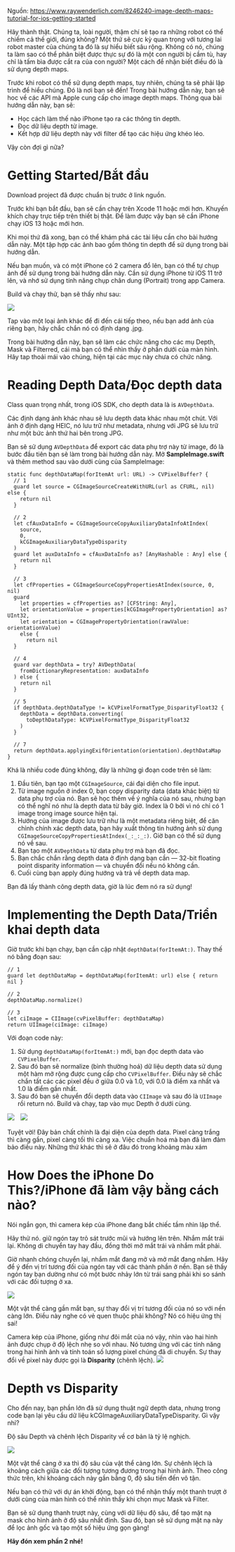 Nguồn: https://www.raywenderlich.com/8246240-image-depth-maps-tutorial-for-ios-getting-started

Hãy thành thật. Chúng ta, loài người, thậm chí sẽ tạo ra những robot có thể chiếm cả thế giới, đúng không? Một thứ sẽ cực kỳ quan trọng với tương lai robot master của chúng ta đó là sự hiểu biết sâu rộng. Không có nó, chúng ta làm sao có thể phân biệt được thực sự đó là một con người bị cầm tù, hay chỉ là tấm bìa được cắt ra của con người? Một cách để nhận biết điều đó là sử dụng depth maps.

Trước khi robot có thể sử dụng depth maps, tuy nhiên, chúng ta sẽ phải lập trình để hiểu chúng. Đó là nơi bạn sẽ đến! Trong bài hướng dẫn này, bạn sẽ hoc về các API mà Apple cung cấp cho image depth maps. Thông qua bài hướng dẫn này, bạn sẽ:

* Học cách làm thế nào iPhone tạo ra các thông tin depth.
* Đọc dữ liệu depth từ image.
* Kết hợp dữ liệu depth này với filter để tạo các hiệu ứng khéo léo.

Vậy còn đợi gì nữa? 

# Getting Started/Bắt đầu
Download project đã được chuẩn bị trước ở link nguồn.

Trước khi bạn bắt đầu, bạn sẽ cần chạy trên Xcode 11 hoặc mới hơn. Khuyến khích chạy trực tiếp trên thiết bị thật. Để làm được vậy bạn sẽ cần iPhone chạy iOS 13 hoặc mới hơn.

Khi mọi thứ đã xong, bạn có thể khám phá các tài liệu cần cho bài hướng dẫn này. Một tập hợp các ảnh bao gồm thông tin depth để sử dụng trong bài hướng dẫn.

Nếu bạn muốn, và có một iPhone có 2 camera đổ lên, bạn có thể tự chụp ảnh để sử dụng trong bài hướng dẫn này. Cần sử dụng iPhone từ iOS 11 trở lên, và nhớ sử dụng tính năng chụp chân dung (Portrait) trong app Camera.

Build và chạy thử, bạn sẽ thấy như sau:

![](https://images.viblo.asia/320cce3a-6fa5-4111-b268-91b062641efb.png)

Tap vào một loại ảnh khác để đi đến cái tiếp theo, nếu bạn add ảnh của riêng bạn, hãy chắc chắn nó có định dạng .jpg.

Trong bài hướng dẫn này, bạn sẽ làm các chức năng cho các mụ Depth, Mask và Filterred, cái mà bạn có thể nhìn thấy ở phần dưới của màn hình. Hãy tap thoải mái vào chúng, hiện tại các mục này chưa có chức năng. 

# Reading Depth Data/Đọc depth data
Class quan trọng nhất, trong iOS SDK, cho depth data là is `AVDepthData`.

Các định dạng ảnh khác nhau sẽ lưu depth data khác nhau một chút. Với ảnh ở định dạng HEIC, nó lưu trữ như metadata, nhưng với JPG sẽ lưu trữ như một bức ảnh thứ hai bên trong JPG.

Bạn sẽ sử dụng `AVDepthData` để export các data phụ trợ này từ image, đó là bước đầu tiên bạn sẽ làm trong bài hướng dẫn này. Mở **SampleImage.swift** và thêm method sau vào dưới cùng của SampleImage:
```
static func depthDataMap(forItemAt url: URL) -> CVPixelBuffer? {
  // 1
  guard let source = CGImageSourceCreateWithURL(url as CFURL, nil) else {
    return nil
  }

  // 2
  let cfAuxDataInfo = CGImageSourceCopyAuxiliaryDataInfoAtIndex(
    source,
    0,
    kCGImageAuxiliaryDataTypeDisparity
  )
  guard let auxDataInfo = cfAuxDataInfo as? [AnyHashable : Any] else {
    return nil
  }

  // 3
  let cfProperties = CGImageSourceCopyPropertiesAtIndex(source, 0, nil)
  guard 
    let properties = cfProperties as? [CFString: Any],
    let orientationValue = properties[kCGImagePropertyOrientation] as? UInt32,
    let orientation = CGImagePropertyOrientation(rawValue: orientationValue)
    else {
      return nil
  }

  // 4
  guard var depthData = try? AVDepthData(
    fromDictionaryRepresentation: auxDataInfo
  ) else {
    return nil
  }

  // 5
  if depthData.depthDataType != kCVPixelFormatType_DisparityFloat32 {
    depthData = depthData.converting(
      toDepthDataType: kCVPixelFormatType_DisparityFloat32
    )
  }

  // 7
  return depthData.applyingExifOrientation(orientation).depthDataMap
}
```
Khá là nhiều code đúng không, đây là những gì đoạn code trên sẽ làm:

1. Đầu tiên, bạn tạo một `CGImageSource`, cái đại diện cho file input.
2. Từ image nguồn ở index 0, bạn copy disparity data (data khác biệt) từ data phụ trợ của nó. Bạn sẽ học thêm về ý nghĩa của nó sau, nhưng bạn có thể nghĩ nó như là depth data từ bây giờ. Index là 0 bởi vì nó chỉ có 1 image trong image source hiện tại.
3. Hướng của image được lưu trữ như là một metadata riêng biệt, để căn chỉnh chính xác depth data, bạn hãy xuất thông tin hướng ảnh sử dụng `CGImageSourceCopyPropertiesAtIndex(_:_:_:)`. Giờ bạn có thể sử dụng nó về sau.
4. Bạn tạo một `AVDepthData` từ data phụ trợ mà bạn đã đọc.
5. Bạn chắc chắn rằng depth data ở định dạng bạn cần  — 32-bit floating point disparity information — và chuyển đổi nếu nó không cần.
6. Cuối cùng bạn apply đúng hướng và trả về depth data map.

Bạn đã lấy thành công depth data, giờ là lúc đem nó ra sử dụng!

# Implementing the Depth Data/Triển khai depth data
Giờ trước khi bạn chạy, bạn cần cập nhật `depthData(forItemAt:)`. Thay thế nó bằng đoạn sau:
```
// 1
guard let depthDataMap = depthDataMap(forItemAt: url) else { return nil }

// 2
depthDataMap.normalize()

// 3
let ciImage = CIImage(cvPixelBuffer: depthDataMap)
return UIImage(ciImage: ciImage)
```
Với đoạn code này:

1. Sử dụng `depthDataMap(forItemAt:)` mới, bạn đọc depth data vào `CVPixelBuffer`.
2. Sau đó bạn sẽ normalize (bình thường hoá) dữ liệu depth data sử dụng một hàm mở rộng được cung cấp cho `CVPixelBuffer`. Điều này sẽ chắc chắn tất các các pixel đều ở giữa 0.0 và 1.0, với 0.0 là điểm xa nhất và 1.0 là điểm gần nhất.
3. Sau đó bạn sẽ chuyển đổi depth data vào `CIImage` và sau đó là `UIImage` rồi return nó.
Build và chạy, tap vào mục Depth ở dưới cùng.

![](https://images.viblo.asia/12c01952-c3f1-472f-b8b3-c01cd818210f.png)　![](https://images.viblo.asia/2a79f979-9a76-4987-bf71-823068c623e4.png)

Tuyệt vời! Đây bản chất chính là đại diện của depth data. Pixel càng trắng thì càng gần, pixel càng tối thì càng xa. Việc chuẩn hoá mà bạn đã làm đảm bảo điều này. Những thứ khác thì sẽ ở đâu đó trong khoảng màu xám

# How Does the iPhone Do This?/iPhone đã làm vậy bằng cách nào?
Nói ngắn gọn, thì camera kép của iPhone đang bắt chiếc tầm nhìn lập thể.

Hãy thử nó. giữ ngón tay trỏ sát trước mũi và hướng lên trên. Nhắm mắt trái lại. Không di chuyển tay hay đầu, đồng thời mở mắt trái và nhắm mắt phải.

Giờ nhanh chóng chuyển lại, nhắm mắt đang mở và mở mắt đang nhắm. Hãy để ý đến vị trí tương đối của ngón tay với các thành phần ở nền. Bạn sẽ thấy ngón tay bạn dường như có một bước nhảy lớn từ trái sang phải khi so sánh với các đối tượng ở xa.

![](https://images.viblo.asia/9f211265-ef03-456c-8777-3dddc3f46dc6.png)

Một vật thể càng gần mắt bạn, sự thay đổi vị trí tương đối của nó so với nền càng lớn. Điều này nghe có vẻ quen thuộc phải không? Nó có hiệu ứng thị sai!

Camera kép của iPhone, giống như đôi mắt của nó vậy, nhìn vào hai hình ảnh được chụp ở độ lệch nhẹ so với nhau. Nó tương ứng với các tính năng trong hai hình ảnh và tính toán số lượng pixel chúng đã di chuyển. Sự thay đổi về pixel này được gọi là **Disparity** (chênh lệch).
![](https://images.viblo.asia/100b687b-80ab-4554-a023-91fb3af43d59.png)

# Depth vs Disparity
Cho đến nay, bạn phần lớn đã sử dụng thuật ngữ depth data, nhưng trong code bạn lại yêu cầu dữ liệu kCGImageAuxiliaryDataTypeDisparity. Gì vậy nhỉ?

Độ sâu Depth và chênh lệch Disparity về cơ bản là tỷ lệ nghịch.

![](https://images.viblo.asia/e79bcd47-2368-4c88-87f0-9b588686f2f7.png)

Một vật thể càng ở xa thì độ sâu của vật thể càng lớn. Sự chênh lệch là khoảng cách giữa các đối tượng tương đương trong hai hình ảnh. Theo công thức trên, khi khoảng cách này gần bằng 0, độ sâu tiến đến vô tận.

Nếu bạn có thử với dự án khởi động, bạn có thể nhận thấy một thanh trượt ở dưới cùng của màn hình có thể nhìn thấy khi chọn mục Mask và Filter.

Bạn sẽ sử dụng thanh trượt này, cùng với dữ liệu độ sâu, để tạo mặt nạ mask cho hình ảnh ở độ sâu nhất định. Sau đó, bạn sẽ sử dụng mặt nạ này để lọc ảnh gốc và tạo một số hiệu ứng gọn gàng!

**Hãy đón xem phần 2 nhé!**
